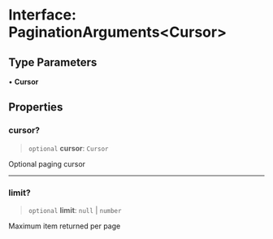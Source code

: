 # Interface: PaginationArguments\<Cursor\>

## Type Parameters

• **Cursor**

## Properties

### cursor?

> `optional` **cursor**: `Cursor`

Optional paging cursor

***

### limit?

> `optional` **limit**: `null` \| `number`

Maximum item returned per page
